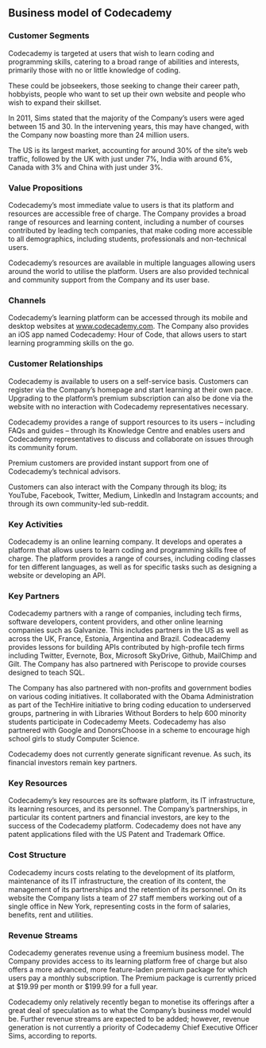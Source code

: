 Business model of Codecademy
----------------------------

 ### Customer Segments

 Codecademy is targeted at users that wish to learn coding and programming skills, catering to a broad range of abilities and interests, primarily those with no or little knowledge of coding.

 These could be jobseekers, those seeking to change their career path, hobbyists, people who want to set up their own website and people who wish to expand their skillset.

 In 2011, Sims stated that the majority of the Company’s users were aged between 15 and 30. In the intervening years, this may have changed, with the Company now boasting more than 24 million users.

 The US is its largest market, accounting for around 30% of the site’s web traffic, followed by the UK with just under 7%, India with around 6%, Canada with 3% and China with just under 3%.

 ### Value Propositions

 Codecademy’s most immediate value to users is that its platform and resources are accessible free of charge. The Company provides a broad range of resources and learning content, including a number of courses contributed by leading tech companies, that make coding more accessible to all demographics, including students, professionals and non-technical users.

 Codecademy’s resources are available in multiple languages allowing users around the world to utilise the platform. Users are also provided technical and community support from the Company and its user base.

 ### Channels

 Codecademy’s learning platform can be accessed through its mobile and desktop websites at www.codecademy.com. The Company also provides an iOS app named Codecademy: Hour of Code, that allows users to start learning programming skills on the go.

 ### Customer Relationships

 Codecademy is available to users on a self-service basis. Customers can register via the Company’s homepage and start learning at their own pace. Upgrading to the platform’s premium subscription can also be done via the website with no interaction with Codecademy representatives necessary.

 Codecademy provides a range of support resources to its users – including FAQs and guides – through its Knowledge Centre and enables users and Codecademy representatives to discuss and collaborate on issues through its community forum.

 Premium customers are provided instant support from one of Codecademy’s technical advisors.

 Customers can also interact with the Company through its blog; its YouTube, Facebook, Twitter, Medium, LinkedIn and Instagram accounts; and through its own community-led sub-reddit.

 ### Key Activities

 Codecademy is an online learning company. It develops and operates a platform that allows users to learn coding and programming skills free of charge. The platform provides a range of courses, including coding classes for ten different languages, as well as for specific tasks such as designing a website or developing an API.

 ### Key Partners

 Codecademy partners with a range of companies, including tech firms, software developers, content providers, and other online learning companies such as Galvanize. This includes partners in the US as well as across the UK, France, Estonia, Argentina and Brazil. Codeacademy provides lessons for building APIs contributed by high-profile tech firms including Twitter, Evernote, Box, Microsoft SkyDrive, Github, MailChimp and Gilt. The Company has also partnered with Periscope to provide courses designed to teach SQL.

 The Company has also partnered with non-profits and government bodies on various coding initiatives. It collaborated with the Obama Administration as part of the TechHire initiative to bring coding education to underserved groups, partnering in with Libraries Without Borders to help 600 minority students participate in Codecademy Meets. Codecademy has also partnered with Google and DonorsChoose in a scheme to encourage high school girls to study Computer Science.

 Codecademy does not currently generate significant revenue. As such, its financial investors remain key partners.

 ### Key Resources

 Codecademy’s key resources are its software platform, its IT infrastructure, its learning resources, and its personnel. The Company’s partnerships, in particular its content partners and financial investors, are key to the success of the Codecademy platform. Codecademy does not have any patent applications filed with the US Patent and Trademark Office.

 ### Cost Structure

 Codecademy incurs costs relating to the development of its platform, maintenance of its IT infrastructure, the creation of its content, the management of its partnerships and the retention of its personnel. On its website the Company lists a team of 27 staff members working out of a single office in New York, representing costs in the form of salaries, benefits, rent and utilities.

 ### Revenue Streams

 Codecademy generates revenue using a freemium business model. The Company provides access to its learning platform free of charge but also offers a more advanced, more feature-laden premium package for which users pay a monthly subscription. The Premium package is currently priced at $19.99 per month or $199.99 for a full year.

 Codecademy only relatively recently began to monetise its offerings after a great deal of speculation as to what the Company’s business model would be. Further revenue streams are expected to be added; however, revenue generation is not currently a priority of Codecademy Chief Executive Officer Sims, according to reports.